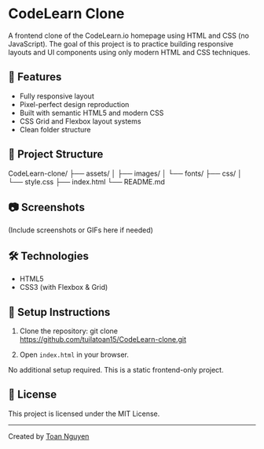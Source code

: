 
# CodeLearn Clone

A frontend clone of the CodeLearn.io homepage using HTML and CSS (no JavaScript). The goal of this project is to practice building responsive layouts and UI components using only modern HTML and CSS techniques.

## 🚀 Features

- Fully responsive layout
- Pixel-perfect design reproduction
- Built with semantic HTML5 and modern CSS
- CSS Grid and Flexbox layout systems
- Clean folder structure

## 📁 Project Structure

CodeLearn-clone/
├── assets/
│   ├── images/
│   └── fonts/
├── css/
│   └── style.css
├── index.html
└── README.md

## 📷 Screenshots

(Include screenshots or GIFs here if needed)

## 🛠️ Technologies

- HTML5
- CSS3 (with Flexbox & Grid)

## 📌 Setup Instructions

1. Clone the repository:
git clone https://github.com/tuilatoan15/CodeLearn-clone.git

2. Open `index.html` in your browser.

No additional setup required. This is a static frontend-only project.

## 📄 License

This project is licensed under the MIT License.

---

Created by [Toan Nguyen](https://github.com/tuilatoan15)
